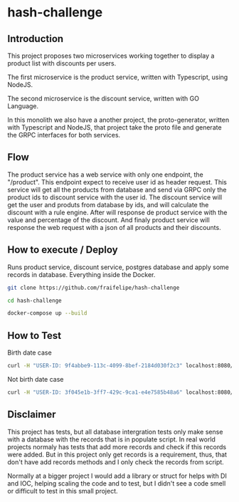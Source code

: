 # hash-challenge

## Introduction 
This project proposes two microservices working together to display a product list with discounts per users.

The first microservice is the product service, written with Typescript, using NodeJS. 

The second microservice is the discount service, written with GO Language.

In this monolith we also have a another project, the proto-generator, written with Typescript and NodeJS, that project take the proto file and generate the GRPC interfaces for both services.

## Flow

The product service has a web service with only one endpoint, the "/product". This endpoint expect to receive user id as header request. This service will get all the products from database and send via GRPC only the product ids to discount service with the user id. The discount service will get the user and produts from database by ids, and will calculate the discount with a rule engine. After will response de product service with the value and percentage of the discount. And finaly product service will response the web request with a json of all products and their discounts.


## How to execute / Deploy

Runs product service, discount service, postgres database and apply some records in database. Everything inside the Docker.

```sh
git clone https://github.com/fraifelipe/hash-challenge

cd hash-challenge

docker-compose up --build
```

## How to Test

Birth date case
```sh
curl -H "USER-ID: 9f4abbe9-113c-4099-8bef-2184d030f2c3" localhost:8080/product
```

Not birth date case
```sh
curl -H "USER-ID: 3f045e1b-3ff7-429c-9ca1-e4e7585b48a6" localhost:8080/product
```

## Disclaimer
This project has tests, but all database intergration tests only make sense with a database with the records that is in populate script. In real world projects normaly has tests that add more records and check if this records were added. But in this project only get records is a requirement, thus, that don't have add records methods and I only check the records from script.

Normally at a bigger project I would add a library or struct for helps with DI and IOC, helping scaling the code and to test, but I didn't see a code smell or difficult to test in this small project.